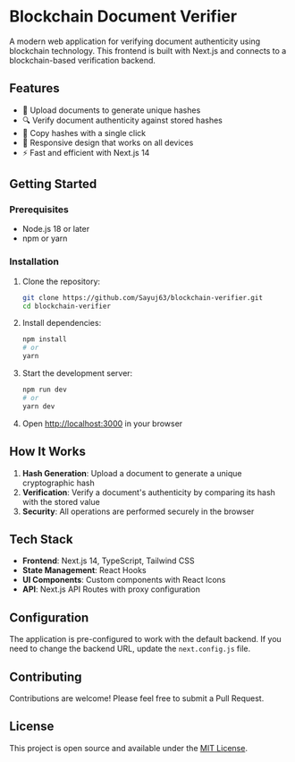 # Blockchain Document Verifier

A modern web application for verifying document authenticity using blockchain technology. This frontend is built with Next.js and connects to a blockchain-based verification backend.

## Features

- 📄 Upload documents to generate unique hashes
- 🔍 Verify document authenticity against stored hashes
- 🔗 Copy hashes with a single click
- 📱 Responsive design that works on all devices
- ⚡ Fast and efficient with Next.js 14

## Getting Started

### Prerequisites

- Node.js 18 or later
- npm or yarn

### Installation

1. Clone the repository:
   ```bash
   git clone https://github.com/Sayuj63/blockchain-verifier.git
   cd blockchain-verifier
   ```

2. Install dependencies:
   ```bash
   npm install
   # or
   yarn
   ```

3. Start the development server:
   ```bash
   npm run dev
   # or
   yarn dev
   ```

4. Open [http://localhost:3000](http://localhost:3000) in your browser

## How It Works

1. **Hash Generation**: Upload a document to generate a unique cryptographic hash
2. **Verification**: Verify a document's authenticity by comparing its hash with the stored value
3. **Security**: All operations are performed securely in the browser

## Tech Stack

- **Frontend**: Next.js 14, TypeScript, Tailwind CSS
- **State Management**: React Hooks
- **UI Components**: Custom components with React Icons
- **API**: Next.js API Routes with proxy configuration

## Configuration

The application is pre-configured to work with the default backend. If you need to change the backend URL, update the `next.config.js` file.

## Contributing

Contributions are welcome! Please feel free to submit a Pull Request.

## License

This project is open source and available under the [MIT License](LICENSE).
